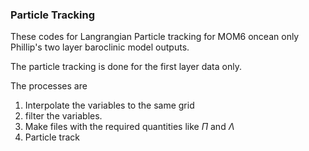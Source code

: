 ### Particle Tracking

These codes for Langrangian Particle tracking for MOM6 oncean only Phillip's two layer baroclinic model outputs. 

The particle tracking is done for the first layer data only. 

The processes are 
1. Interpolate the variables to the same grid
2. filter the variables.
3. Make files with the required quantities like $\Pi$ and $\Lambda$ 
4. Particle track


